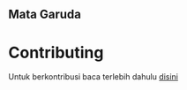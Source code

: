 ## Mata Garuda

# Contributing 

Untuk berkontribusi baca terlebih dahulu [disini](https://github.com/fathur/mg2.0/blob/master/CONTRIBUTING.md)